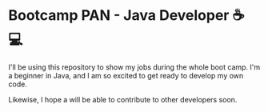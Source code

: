 # Bootcamp PAN - Java Developer :coffee: :computer:

I'll be using this repository to show my jobs during the whole boot camp. I'm a beginner in Java, and I am so excited to get ready to develop my own code.

Likewise, I hope a will be able to contribute to other developers soon.

